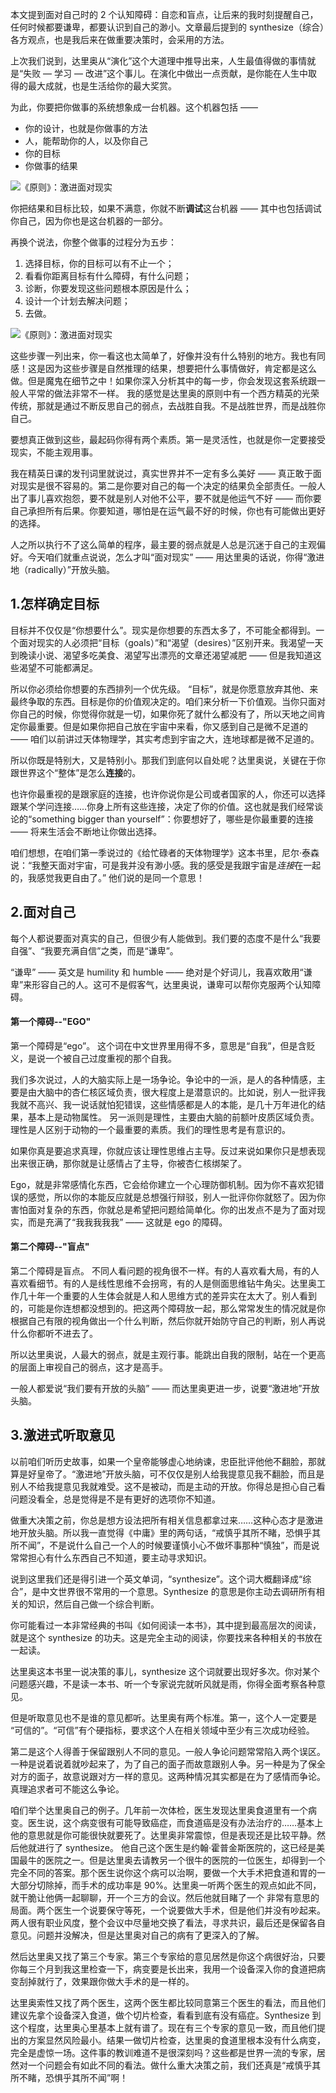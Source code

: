 本文提到面对自己时的 2 个认知障碍：自恋和盲点，让后来的我时刻提醒自己，任何时候都要谦卑，都要认识到自己的渺小。文章最后提到的 synthesize（综合）各方观点，也是我后来在做重要决策时，会采用的方法。

上次我们说到，达里奥从“演化”这个大道理中推导出来，人生最值得做的事情就是“失败 — 学习 — 改进”这个事儿。在演化中做出一点贡献，是你能在人生中取得的最大成就，也是生活给你的最大奖赏。

为此，你要把你做事的系统想象成一台机器。这个机器包括 ——

- 你的设计，也就是你做事的方法
- 人，能帮助你的人，以及你自己
- 你的目标
- 你做事的结果

![《原则》：激进面对现实](https://s2.loli.net/2022/06/10/KlvS8HNTJOIf9nU.png)

你把结果和目标比较，如果不满意，你就不断**调试**这台机器 —— 其中也包括调试你自己，因为你也是这台机器的一部分。

再换个说法，你整个做事的过程分为五步：

1. 选择目标，你的目标可以有不止一个；
2. 看看你距离目标有什么障碍，有什么问题；
3. 诊断，你要发现这些问题根本原因是什么；
4. 设计一个计划去解决问题；
5. 去做。

![《原则》：激进面对现实](https://s2.loli.net/2022/06/10/G9AZKXpU5CSqTzN.png)

这些步骤一列出来，你一看这也太简单了，好像并没有什么特别的地方。我也有同感！这是因为这些步骤是自然推理的结果，想要把什么事情做好，肯定都是这么做。但是魔鬼在细节之中！如果你深入分析其中的每一步，你会发现这套系统跟一般人平常的做法非常不一样。
我的感觉是达里奥的原则中有一个西方精英的光荣传统，那就是通过不断反思自己的弱点，去战胜自我。不是战胜世界，而是战胜你自己。

要想真正做到这些，最起码你得有两个素质。第一是灵活性，也就是你一定要接受现实，不能主观用事。

我在精英日课的发刊词里就说过，真实世界并不一定有多么美好 —— 真正敢于面对现实是很不容易的。第二是你要对自己的每一个决定的结果负全部责任。一般人出了事儿喜欢抱怨，要不就是别人对他不公平，要不就是他运气不好 —— 而你要自己承担所有后果。你要知道，哪怕是在运气最不好的时候，你也有可能做出更好的选择。

人之所以执行不了这么简单的程序，最主要的弱点就是人总是沉迷于自己的主观偏好。今天咱们就重点说说，怎么才叫“面对现实” —— 用达里奥的话说，你得“激进地（radically）”开放头脑。

## 1.怎样确定目标

目标并不仅仅是“你想要什么”。现实是你想要的东西太多了，不可能全都得到。一个面对现实的人必须把“目标（goals）”和“渴望（desires）”区别开来。我渴望一天到晚读小说、渴望多吃美食、渴望写出漂亮的文章还渴望减肥 —— 但是我知道这些渴望不可能都满足。

所以你必须给你想要的东西排列一个优先级。 “目标”，就是你愿意放弃其他、来最终争取的东西。目标是你的价值观决定的。咱们来分析一下价值观。当你只面对你自己的时候，你觉得你就是一切，如果你死了就什么都没有了，所以天地之间肯定你最重要。但是如果你把自己放在宇宙中来看，你又感到自己是微不足道的 —— 咱们以前讲过天体物理学，其实考虑到宇宙之大，连地球都是微不足道的。

所以你既是特别大，又是特别小。那我们到底何以自处呢？达里奥说，关键在于你跟世界这个“整体”是怎么**连接**的。

也许你最重视的是跟家庭的连接，也许你说你是公司或者国家的人，你还可以选择跟某个学问连接……你身上所有这些连接，决定了你的价值。这也就是我们经常谈论的“something bigger than yourself”：你要想好了，哪些是你最重要的连接 —— 将来生活会不断地让你做出选择。

咱们想想，在咱们第一季说过的《给忙碌者的天体物理学》这本书里，尼尔·泰森说：“我整天面对宇宙，可是我并没有渺小感。我的感受是我跟宇宙是*连接*在一起的，我感觉我更自由了。” 他们说的是同一个意思！

## 2.面对自己

每个人都说要面对真实的自己，但很少有人能做到。我们要的态度不是什么“我要自强”、“我要充满自信”之类，而是“谦卑”。

“谦卑” —— 英文是 humility 和 humble —— 绝对是个好词儿，我喜欢敢用“谦卑”来形容自己的人。这可不是假客气，达里奥说，谦卑可以帮你克服两个认知障碍。

#### 第一个障碍--"EGO"

第一个障碍是“ego”。 这个词在中文世界里用得不多，意思是“自我”，但是含贬义，是说一个被自己过度重视的那个自我。

我们多次说过，人的大脑实际上是一场争论。争论中的一派，是人的各种情感，主要是由大脑中的杏仁核区域负责，很大程度上是潜意识的。比如说，别人一批评我我就不高兴、我一说话就怕犯错误，这些情感都是人的本能，是几十万年进化的结果，基本上是动物属性。
另一派则是理性，主要由大脑的前额叶皮质区域负责。理性是人区别于动物的一个最重要的素质。我们的理性思考是有意识的。

如果你真是要追求真理，你就应该让理性思维占主导。反过来说如果你只是想表现出来很正确，那你就是让感情占了主导，你被杏仁核绑架了。

Ego，就是非常感情化东西，它会给你建立一个心理防御机制。因为你不喜欢犯错误的感觉，所以你的本能反应就是总想强行辩驳，别人一批评你你就怒了。因为你害怕面对复杂的东西，你就总是希望把问题给简单化。你的出发点不是为了面对现实，而是充满了“我我我我我” —— 这就是 ego 的障碍。

#### 第二个障碍--"盲点"

第二个障碍是盲点。 不同人看问题的视角很不一样。有的人喜欢看大局，有的人喜欢看细节。有的人是线性思维不会拐弯，有的人是侧面思维钻牛角尖。达里奥工作几十年一个重要的人生体会就是人和人思维方式的差异实在太大了。别人看到的，可能是你连想都没想到的。把这两个障碍放一起，那么常常发生的情况就是你根据自己有限的视角做出一个什么判断，然后你就开始防守自己的判断，别人再说什么你都听不进去了。

所以达里奥说，人最大的弱点，就是主观行事。能跳出自我的限制，站在一个更高的层面上审视自己的弱点，这才是高手。

一般人都爱说“我们要有开放的头脑” —— 而达里奥更进一步，说要“激进地”开放头脑。

## 3.激进式听取意见

以前咱们听历史故事，如果一个皇帝能够虚心地纳谏，忠臣批评他他不翻脸，那就算是好皇帝了。“激进地”开放头脑，可不仅仅是别人给我提意见我不翻脸，而且是别人不给我提意见我就难受。这不是被动，而是主动的开放。你得总是担心自己看问题没看全，总是觉得是不是有更好的选项你不知道。

做重大决策之前，你总是想方设法把所有相关信息都拿过来……这种心态才是激进地开放头脑。所以我一直觉得《中庸》里的两句话，“戒慎乎其所不睹，恐惧乎其所不闻”，不是说什么自己一个人的时候要谨慎小心不做坏事那种“慎独”，而是说常常担心有什么东西自己不知道，要主动寻求知识。

说到这里我们还是得引进一个英文单词，“synthesize”。这个词大概翻译成“综合”，是中文世界很不常用的一个意思。Synthesize 的意思是你主动去调研所有相关的知识，然后自己做一个综合判断。

你可能看过一本非常经典的书叫《如何阅读一本书》，其中提到最高层次的阅读，就是这个 synthesize 的功夫。这是完全主动的阅读，你要找来各种相关的书放在一起读。

达里奥这本书里一说决策的事儿，synthesize 这个词就要出现好多次。你对某个问题感兴趣，不是读一本书、听一个专家说完就听风就是雨，你得全面考察各种意见。

但是听取意见也不是谁的意见都听。达里奥有两个标准。第一，这个人一定要是 “可信的”。“可信”有个硬指标，要求这个人在相关领域中至少有三次成功经验。

第二是这个人得善于保留跟别人不同的意见。一般人争论问题常常陷入两个误区。一种是说着说着就吵起来了，为了自己的面子而故意跟别人争。另一种是为了保全对方的面子，故意说跟对方一样的意见。这两种情况其实都是在为了感情而争论。真理追求者可不能这么争论。

咱们举个达里奥自己的例子。几年前一次体检，医生发现达里奥食道里有一个病变。医生说，这个病变很有可能导致癌症，而食道癌是没有办法治疗的……基本上他的意思就是你可能很快就要死了。达里奥非常震惊，但是表现还是比较平静。然后他就进行了 synthesize。
他自己这个医生是约翰·霍普金斯医院的，这已经是美国最牛的医院之一。但是达里奥去请教另一个很牛的医院的一位医生，却得到一个完全不同的答案。那个医生说你这个病可以治啊，要做一个大手术把食道和胃的一大部分切除掉，而手术的成功率是 90%。达里奥一听两个医生的观点如此不同，就干脆让他俩一起聊聊，开一个三方的会议。然后他就目睹了一个
非常有意思的局面。两个医生一个说要保守等死，一个说要做大手术，但是他们并没有吵起来。两人很有职业风度，整个会议中尽量地交换了看法，寻求共识，最后还是保留各自意见。问题并没解决，但是达里奥对自己的病有了更深入的了解。

然后达里奥又找了第三个专家。第三个专家给的意见居然是你这个病很好治，只要你每三个月到我这里检查一下，病变要是长出来，我用一个设备深入你的食道把病变刮掉就行了，效果跟你做大手术的是一样的。

达里奥索性又找了两个医生，这两个医生都比较同意第三个医生的看法，而且他们建议先拿个设备深入食道，做个切片检查，看看到底有没有癌症。Synthesize 到这个程度，达里奥心里基本上就有谱了。现在有三个专家的意见一致，而且他们提出的方案显然风险最小。结果一做切片检查，达里奥的食道里根本没有什么病变，完全是虚惊一场。这件事的教训难道不是很深刻吗？这些都是世界一流的专家，居然对一个问题会有如此不同的看法。做什么重大决策之前，我们还真是“戒慎乎其所不睹，恐惧乎其所不闻”啊！